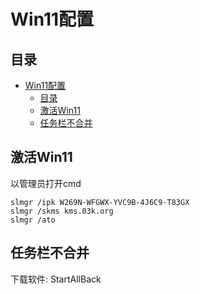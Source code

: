 # Win11配置
## 目录
- [Win11配置](#win11配置)
  - [目录](#目录)
  - [激活Win11](#激活win11)
  - [任务栏不合并](#任务栏不合并)

## 激活Win11
以管理员打开cmd  
```
slmgr /ipk W269N-WFGWX-YVC9B-4J6C9-T83GX
slmgr /skms kms.03k.org
slmgr /ato
```

## 任务栏不合并
下载软件: StartAllBack  
